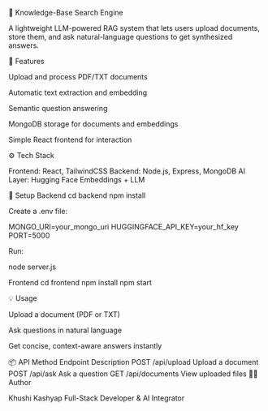 🧠 Knowledge-Base Search Engine

A lightweight LLM-powered RAG system that lets users upload documents, store them, and ask natural-language questions to get synthesized answers.

🚀 Features

Upload and process PDF/TXT documents

Automatic text extraction and embedding

Semantic question answering

MongoDB storage for documents and embeddings

Simple React frontend for interaction

⚙️ Tech Stack

Frontend: React, TailwindCSS
Backend: Node.js, Express, MongoDB
AI Layer: Hugging Face Embeddings + LLM

🧩 Setup
Backend
cd backend
npm install


Create a .env file:

MONGO_URI=your_mongo_uri
HUGGINGFACE_API_KEY=your_hf_key
PORT=5000


Run:

node server.js

Frontend
cd frontend
npm install
npm start

💡 Usage

Upload a document (PDF or TXT)

Ask questions in natural language

Get concise, context-aware answers instantly

📦 API
Method	Endpoint	Description
POST	/api/upload	Upload a document
POST	/api/ask	Ask a question
GET	/api/documents	View uploaded files
👩‍💻 Author

Khushi Kashyap
Full-Stack Developer & AI Integrator